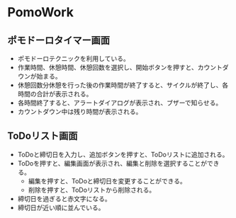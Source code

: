# PomoWork

## ポモドーロタイマー画面
- ポモドーロテクニックを利用している。
- 作業時間、休憩時間、休憩回数を選択し、開始ボタンを押すと、カウントダウンが始まる。
- 休憩回数分休憩を行った後の作業時間が終了すると、サイクルが終了し、各時間の合計が表示される。
- 各時間終了すると、アラートダイアログが表示され、ブザーで知らせる。
- カウントダウン中は残り時間が表示される。

## ToDoリスト画面
- ToDoと締切日を入力し、追加ボタンを押すと、ToDoリストに追加される。
- ToDoを押すと、編集画面が表示され、編集と削除を選択することができる。
  - 編集を押すと、ToDoと締切日を変更することができる。
  - 削除を押すと、ToDoリストから削除される。
- 締切日を過ぎると赤文字になる。
- 締切日が近い順に並んでいる。
